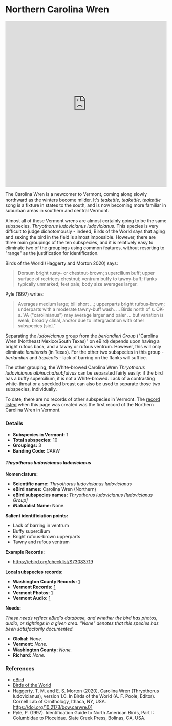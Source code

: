 # Northern Carolina Wren

<iframe width="640" height="518" src="https://macaulaylibrary.org/asset/259540991/embed/640" frameborder="0" allowfullscreen style="width:640px;max-width:100%;"></iframe>

The Carolina Wren is a newcomer to Vermont, coming along slowly northward as the winters become milder. It's _teakettle, teakettle, teakettle_ song is a fixture in states to the south, and is now becoming more familiar in suburban areas in southern and central Vermont.

Almost all of these Vermont wrens are almost certainly going to be the same subspecies, _Thryothorus ludovicianus ludovicianus_. This species is very difficult to judge dichotomously - indeed, Birds of the World says that aging and sexing the bird in the field is almost impossible. However, there are three main groupings of the ten subspecies, and it is relatively easy to eliminate two of the groupings using common features, without resorting to "range" as the justification for identification.

Birds of the World (Haggerty and Morton 2020) says:

> Dorsum bright rusty- or chestnut-brown; supercilium buff; upper surface of rectrices chestnut; ventrum buffy to tawny-buff; flanks typically unmarked; feet pale; body size averages larger.

Pyle (1997) writes:

> Averages medium large; bill short ...; upperparts bright rufous-brown; underparts with a moderate tawny-buff wash. ... Birds north of s. OK-s. VA ("carolinianus") may average larger and paler ... but variation is weak, broadly clinal, and/or due to intergradation with other subspecies \[sic\]."

Separating the _ludovicianus_ group from the _berlandieri Group_ ("Carolina Wren (Northeast Mexico/South Texas)" on eBird) depends upon having a bright rufous back, and a tawny or rufous ventrum. However, this will only eliminate _lomitensis_ (in Texas). For the other two subspecies in this group - _berlandieri_ and _tropicalis_ - lack of barring on the flanks will suffice.

The other grouping, the White-browed Carolina Wren _Thryothorus ludovicianus albinucha/subfulvus_ can be separated fairly easily: if the bird has a buffy supercilium, it is not a White-browed. Lack of a contrasting white-throat or a speckled breast can also be used to separate those two subspecies, individually.

To date, there are no records of other subspecies in Vermont. The [record listed](https://ebird.org/checklist/S73083719) when this page was created was the first record of the Northern Carolina Wren in Vermont.

### Details

- **Subspecies in Vermont:** 1  
- **Total subspecies:** 10  
- **Groupings:** 3  
- **Banding Code:** CARW  

#### _Thryothorus ludovicianus ludovicianus_

**Nomenclature:**
- **Scientific name:** _Thryothorus ludovicianus ludovicianus_
- **eBird names:** Carolina Wren (Northern)  
- **eBird subspecies names:** _Thryothorus ludovicianus \[ludovicianus Group\]_  
- **iNaturalist Name:** None.

**Salient identificiation points:**
- Lack of barring in ventrum
- Buffy supercilium
- Bright rufous-brown upperparts
- Tawny and rufous ventrum

**Example Records:**
- https://ebird.org/checklist/S73083719

**Local subspecies records**:
- **Washington County Records:** [1](https://ebird.org/map/carwre1?neg=true&env.minX=-168.6833632856752&env.minY=6.5717011761318735&env.maxX=-22.433363285675203&env.maxY=66.89338271362139&zh=true&gp=false&ev=Z&mr=1-12&bmo=1&emo=12&yr=all&byr=1900&eyr=2020)  
- **Vermont Records:** [1](https://ebird.org/map/carwre1?neg=true&env.minX=-168.6833632856752&env.minY=6.5717011761318735&env.maxX=-22.433363285675203&env.maxY=66.89338271362139&zh=true&gp=false&ev=Z&mr=1-12&bmo=1&emo=12&yr=all&byr=1900&eyr=2020)
- **Vermont Photos:** [1](https://ebird.org/media/catalog?taxonCode=carwre1&mediaType=p&region=Vermont,%20United%20States%20(US)&regionCode=US-VT&q=Carolina%20Wren%20(Northern)%20-%20Thryothorus%20ludovicianus%20%5Bludovicianus%20Group%5D)
- **Vermont Audio:** [1](https://ebird.org/media/catalog?taxonCode=carwre1&mediaType=a&region=Vermont,%20United%20States%20(US)&regionCode=US-VT&q=Carolina%20Wren%20(Northern)%20-%20Thryothorus%20ludovicianus%20%5Bludovicianus%20Group%5D)

**Needs:**

_These needs reflect eBird's database, and whether the bird has photos, audio, or sightings in a given area. "None" denotes that this species has been satisfactorily documented._

- **Global:** _None._
- **Vermont:** _None._
- **Washington County:** _None._
- **Richard:** _None._

### References

- [eBird](https://ebird.org/species/amerob)
- [Birds of the World](https://birdsoftheworld.org/bow/species/amerob/cur/systematics)
- Haggerty, T. M. and E. S. Morton (2020). Carolina Wren (Thryothorus ludovicianus), version 1.0. In Birds of the World (A. F. Poole, Editor). Cornell Lab of Ornithology, Ithaca, NY, USA. https://doi.org/10.2173/bow.carwre.01
- Pyle, P. (1997). Identification Guide to North American Birds, Part I: Columbidae to Ploceidae. Slate Creek Press, Bolinas, CA, USA.
